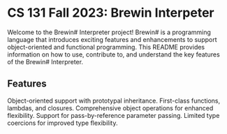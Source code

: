 # CS 131 Fall 2023: Brewin Interpeter 

Welcome to the Brewin# Interpreter project! Brewin# is a programming language that introduces exciting features and enhancements to support object-oriented and functional programming. This README provides information on how to use, contribute to, and understand the key features of the Brewin# Interpreter.

## Features
Object-oriented support with prototypal inheritance.
First-class functions, lambdas, and closures.
Comprehensive object operations for enhanced flexibility.
Support for pass-by-reference parameter passing.
Limited type coercions for improved type flexibility.
